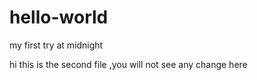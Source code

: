 # hello-world
my first try at midnight

hi this is the second file ,you will not see any change here
